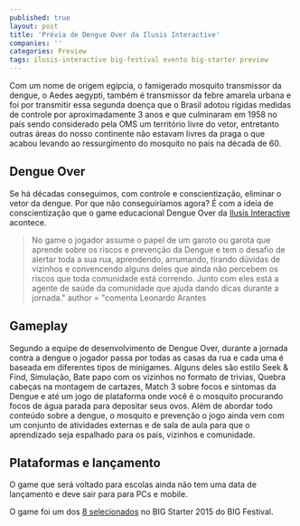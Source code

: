 ```yaml
---
published: true
layout: post
title: 'Prévia de Dengue Over da Ilusis Interactive'
companies: ''
categories: Preview
tags: ilusis-interactive big-festival evento big-starter preview
---
```

Com um nome de origem egípcia, o famigerado mosquito transmissor da dengue, o Aedes aegypti, também é transmissor da febre amarela urbana e foi por transmitir essa segunda doença que o Brasil adotou rígidas medidas de controle por aproximadamente 3 anos e que culminaram em 1958 no país sendo considerado pela OMS um território livre do vetor, entretanto outras áreas do nosso continente não estavam livres da praga o que acabou levando ao ressurgimento do mosquito no país na década de 60.

## Dengue Over
Se há décadas conseguimos, com controle e conscientização, eliminar o vetor da dengue. Por que não conseguiríamos agora? É com a ideia de conscientização que o game educacional Dengue Over da <a href="http://www.ilusis.com/" target="_blank">Ilusis Interactive</a>
 acontece.

> No game o jogador assume o papel de um garoto ou garota que aprende sobre os riscos e prevenção da Dengue e tem o desafio de alertar toda a sua rua, aprendendo, arrumando, tirando dúvidas de vizinhos e convencendo alguns deles que ainda não percebem os riscos que toda comunidade está correndo. Junto com eles está a agente de saúde da comunidade que ajuda dando dicas durante a jornada." author = "comenta Leonardo Arantes




## Gameplay
Segundo a equipe de desenvolvimento de Dengue Over, durante a jornada contra a dengue o jogador passa por todas as casas da rua e cada uma é baseada em diferentes tipos de minigames. Alguns deles são estilo Seek &amp; Find, Simulação, Bate papo com os vizinhos no formato de trivias, Quebra cabeças na montagem de cartazes, Match 3 sobre focos e sintomas da Dengue e até um jogo de plataforma onde você é o mosquito procurando focos de água parada para depositar seus ovos. Além de abordar todo conteúdo sobre a dengue, o mosquito e prevenção o jogo ainda vem com um conjunto de atividades externas e de sala de aula para que o aprendizado seja espalhado para os pais, vizinhos e comunidade.




## Plataformas e lançamento
O game que será voltado para escolas ainda não tem uma data de lançamento e deve sair para para PCs e mobile.

O game foi um dos <a href="{{ site.baseurl }}/2015/06/09/conheca-os-games-selecionados-no-big-starter/">8 selecionados</a>
 no BIG Starter 2015 do BIG Festival.



